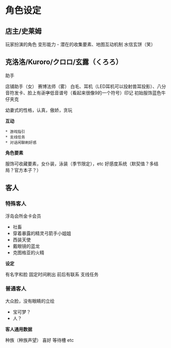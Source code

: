 # 角色设定

## 店主/史莱姆

玩家扮演的角色
变形能力 - 潜在的收集要素、地图互动机制
水信玄饼（笑）

## 克洛洛/Kuroro/クロロ/玄露（くろろ）

助手

店铺助手（女）
赛博法师（雾）
白毛、耳机（LED耳机可以投射兽耳投影）、八分音符发卡、脸上有<s>正字</s>低音谱号（看起来很像9的一个符号）印记
初始服饰蓝色牛仔夹克

幼妻式的性格，认真，傲娇，贪玩

**互动**

    * 游戏指引
    * 支线任务
    * 对话闲聊刷好感

**角色要素**

服饰可收藏要素，女仆装，泳装（季节限定），etc
好感度系统（默契值？多结局？官方本子？）

## 客人

### 特殊客人

浮岛会所金卡会员

* 社畜
* 穿着暴露的精灵弓箭手小姐姐
* 西装天使
* 戴眼镜的蓝龙
* 克图格亚的火精

**设定**

有名字和脸
固定时间刷出
前后有联系
支线任务

### 普通客人

大众脸，没有眼睛的立绘

* 宝可梦？
* 人？

**客人通用数据**

种族（种族声望）
喜好
等待槽
etc

